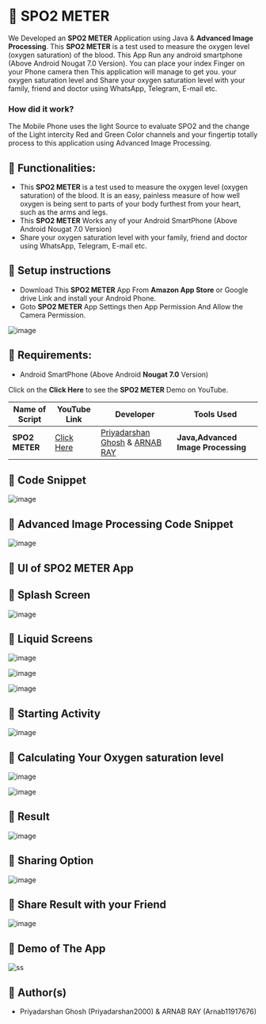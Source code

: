 
# 🚀 SPO2 METER
We Developed an **SPO2 METER** Application using Java & **Advanced Image Processing**. This **SPO2 METER** is a test used to measure the oxygen level (oxygen saturation) of the blood. This App Run any android smartphone (Above Android Nougat 7.0 Version). You can place your index Finger on your Phone camera then This application will manage to get you. your oxygen saturation level and Share your oxygen saturation level with your family, friend and doctor using WhatsApp, Telegram, E-mail etc.

### How did it work?

The Mobile Phone uses the light Source to evaluate SPO2 and the change of the Light intercity Red and Green Color channels and your fingertip totally process to this application using Advanced Image Processing.


## 🚀 Functionalities:
- This **SPO2 METER** is a test used to measure the oxygen level (oxygen saturation) of the blood. It is an easy, painless measure of how well oxygen is being sent to parts of your body furthest from your heart, such as the arms and legs. 
- This **SPO2 METER** Works any of your Android SmartPhone (Above Android Nougat 7.0 Version)
- Share your oxygen saturation level with your family, friend and doctor using WhatsApp, Telegram, E-mail etc.

## 🚀 Setup instructions
- Download This **SPO2 METER** App From **Amazon App Store** or Google drive Link and install your Android Phone.
- Goto **SPO2 METER** App Settings then App Permission And Allow the Camera Permission.

![image](https://user-images.githubusercontent.com/62868878/122045695-ac87d300-cdfb-11eb-88c3-899ecb62ed94.png)

## 🚀 Requirements:
- Android SmartPhone (Above Android **Nougat 7.0** Version)

Click on the **Click Here** to see the **SPO2 METER** Demo on YouTube.

| Name of Script | YouTube Link |  Developer | Tools Used |
| --- | --- | --- | --- 
|**SPO2 METER**| [Click Here](https://www.youtube.com/watch?v=nLV6qph8VLg)| [Priyadarshan Ghosh](https://github.com/Priyadarshan2000) & [ARNAB RAY](https://github.com/Arnab11917676) | **Java,Advanced Image Processing**

## 🚀 Code Snippet
![image](https://user-images.githubusercontent.com/62868878/122046147-2ae47500-cdfc-11eb-99ca-3b0c56063973.png)


## 🚀 Advanced Image Processing Code Snippet
![image](https://user-images.githubusercontent.com/62868878/122048713-41400000-cdff-11eb-98c5-59d98fdccc31.png)


## 🚀 UI of SPO2 METER App

## 🚀 Splash Screen
![image](https://user-images.githubusercontent.com/62868878/122051570-5ff3c600-ce02-11eb-9508-3f76fe39c662.png)
## 🚀 Liquid Screens 

![image](https://user-images.githubusercontent.com/62868878/122051673-7d289480-ce02-11eb-8e87-a1d81d2bf294.png)

![image](https://user-images.githubusercontent.com/62868878/122051697-83b70c00-ce02-11eb-8223-2692af6aafe8.png)

![image](https://user-images.githubusercontent.com/62868878/122051727-8d407400-ce02-11eb-90cd-0e3a430663e3.png)

## 🚀 Starting Activity
![image](https://user-images.githubusercontent.com/62868878/122051787-9af5f980-ce02-11eb-9432-010fc7214f17.png)

## 🚀 Calculating Your Oxygen saturation level

![image](https://user-images.githubusercontent.com/62868878/122052127-fa540980-ce02-11eb-84d2-cd93afc12f55.png)

![image](https://user-images.githubusercontent.com/62868878/122052156-0213ae00-ce03-11eb-8ce6-88e34d381609.png)

## 🚀 Result 
![image](https://user-images.githubusercontent.com/62868878/122052366-3b4c1e00-ce03-11eb-9a65-f4b12a8fe0ef.png)

## 🚀 Sharing Option
![image](https://user-images.githubusercontent.com/62868878/122052427-4dc65780-ce03-11eb-8c88-fd2422133024.png)

## 🚀 Share Result with your Friend

![image](https://user-images.githubusercontent.com/62868878/122052610-7b130580-ce03-11eb-9d15-64a47818013e.png)

## 🚀 Demo of The App
![ss](https://user-images.githubusercontent.com/62868878/122096947-bb3aae00-ce2c-11eb-8091-50d46deaa6da.gif)



## 🚀 Author(s)

- Priyadarshan Ghosh (Priyadarshan2000) & ARNAB RAY (Arnab11917676)


